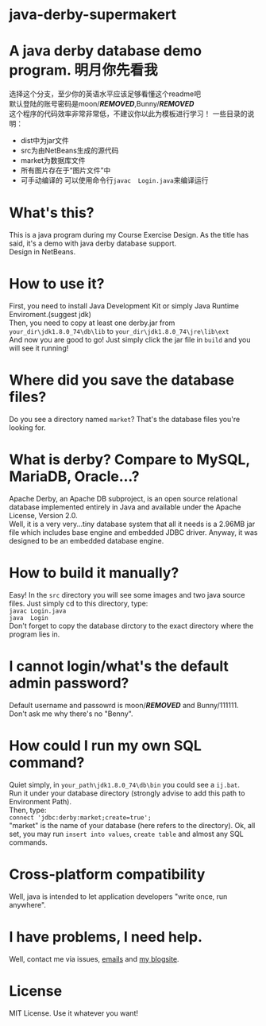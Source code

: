 # java-derby-supermakert
A java derby database demo program.
明月你先看我
====
选择这个分支，至少你的英语水平应该足够看懂这个readme吧<br>
默认登陆的账号密码是moon/***REMOVED***,Bunny/***REMOVED***<br>
这个程序的代码效率非常非常低，不建议你以此为模板进行学习！
一些目录的说明：
* dist中为jar文件
* src为由NetBeans生成的源代码
* market为数据库文件
* 所有图片存在于“图片文件”中
* 可手动编译的  可以使用命令行`javac  Login.java`来编译运行


What's this?
====
This is a java program during my Course Exercise Design. As the title has said, it's a demo with java derby database support.<br>
Design in NetBeans.

How to use it?
====
First, you need to install Java Development Kit or simply Java Runtime Enviroment.(suggest jdk)<br>
Then, you need to copy at least one derby.jar from `your_dir\jdk1.8.0_74\db\lib` to `your_dir\jdk1.8.0_74\jre\lib\ext`<br>
And now you are good to go! Just simply click the jar file in `build` and you will see it running!

Where did you save the database files?
====
Do you see a directory named `market`? That's the database files you're looking for.

What is derby? Compare to MySQL, MariaDB, Oracle...?
====
Apache Derby, an Apache DB subproject,
is an open source relational database implemented entirely in Java 
and available under the Apache License, Version 2.0.<br>
Well, it is a very very...tiny database system that all it needs is a 2.96MB jar file 
which includes base engine and embedded JDBC driver. 
Anyway, it was designed to be an embedded database engine.

How to build it manually?
====
Easy! In the `src` directory you will see some images and two java source files. Just simply cd to this directory, type:<br>
`javac Login.java`<br>
`java  Login`<br>
Don't forget to copy the database dirctory to the exact directory where the program lies in.

I cannot login/what's the default admin password?
====
Default username and passowrd is moon/***REMOVED*** and Bunny/111111.<br>
Don't ask me why there's no "Benny".

How could I run my own SQL command?
====
Quiet simply, in `your_path\jdk1.8.0_74\db\bin` you could see a `ij.bat`.<br>
Run it under your database directory (strongly advise to add this path to Environment Path).<br>
Then, type:<br>
`connect 'jdbc:derby:market;create=true';`<br>
"market" is the name of your database (here refers to the directory).
Ok, all set, you may run `insert into values`, `create table` and almost any SQL commands.

Cross-platform compatibility
====
Well, java is intended to let application developers "write once, run anywhere".

I have problems, I need help.
====
Well, contact me via issues, [emails](mailto:benny@bennythink.com) and [my blogsite](https://www.bennythink.com/).

License
====
MIT License. Use it whatever you want!
